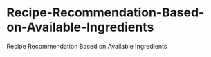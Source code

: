 # Recipe-Recommendation-Based-on-Available-Ingredients
Recipe Recommendation Based on Available Ingredients
